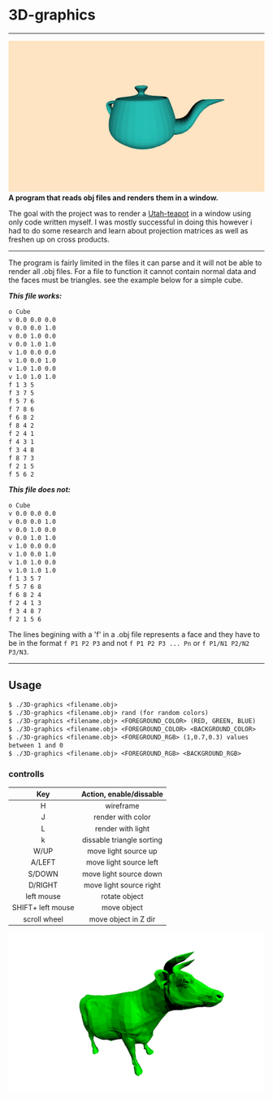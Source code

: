 # 3D-graphics
---

![](https://raw.githubusercontent.com/BjorneEk/3d-graphics/main/teapot-2.png)
**A program that reads obj files and renders them in a window.**

The goal with the project was to render a [Utah-teapot](https://graphics.cs.utah.edu/teapot/) in a window using only code written myself. I was mostly successful in doing this however i had to do some research and learn about projection matrices as well as freshen up on cross products.

---

The program is fairly limited in the files it can parse and it will not be able to render all .obj files. For a file to function it cannot contain normal data and the faces must be triangles. see the example below for a simple cube.

***This file works:***
```
o Cube
v 0.0 0.0 0.0
v 0.0 0.0 1.0
v 0.0 1.0 0.0
v 0.0 1.0 1.0
v 1.0 0.0 0.0
v 1.0 0.0 1.0
v 1.0 1.0 0.0
v 1.0 1.0 1.0
f 1 3 5
f 3 7 5
f 5 7 6
f 7 8 6
f 6 8 2
f 8 4 2
f 2 4 1
f 4 3 1
f 3 4 8
f 8 7 3
f 2 1 5
f 5 6 2
```

***This file does not:***
```
o Cube
v 0.0 0.0 0.0
v 0.0 0.0 1.0
v 0.0 1.0 0.0
v 0.0 1.0 1.0
v 1.0 0.0 0.0
v 1.0 0.0 1.0
v 1.0 1.0 0.0
v 1.0 1.0 1.0
f 1 3 5 7
f 5 7 6 8
f 6 8 2 4
f 2 4 1 3
f 3 4 8 7
f 2 1 5 6
```

The lines begining with a 'f' in a .obj file represents a face and they have to be in the format `f P1 P2 P3` and not `f P1 P2 P3 ... Pn` or `f P1/N1 P2/N2 P3/N3`.

---

## **Usage**

```
$ ./3D-graphics <filename.obj>
$ ./3D-graphics <filename.obj> rand (for random colors)
$ ./3D-graphics <filename.obj> <FOREGROUND_COLOR> (RED, GREEN, BLUE)
$ ./3D-graphics <filename.obj> <FOREGROUND_COLOR> <BACKGROUND_COLOR>
$ ./3D-graphics <filename.obj> <FOREGROUND_RGB> (1,0.7,0.3) values between 1 and 0
$ ./3D-graphics <filename.obj> <FOREGROUND_RGB> <BACKGROUND_RGB>
```
### **controlls**

| Key              | Action, enable/dissable |
|:----------------:|:-----------------------:|
|H                 |         wireframe       |
|J                 |    render with color    |
|L                 |    render with light    |
|k                 |dissable triangle sorting|
|W/UP              |   move light source up  |
|A/LEFT            |  move light source left |
|S/DOWN            |  move light source down |
|D/RIGHT           | move light source right |
|left mouse        |      rotate object      |
|SHIFT+ left mouse |       move object       |
| scroll wheel     |   move object in Z dir  |


![](https://raw.githubusercontent.com/BjorneEk/3d-graphics/main/rendered-cow.png)

